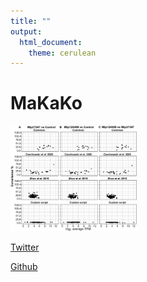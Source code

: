 ```yaml
---
title: ""
output: 
  html_document:
    theme: cerulean
---
```


# MaKaKo

<img src="images/Figure2ABC.png" style="width:40%"> 

[Twitter]()

[Github]()
